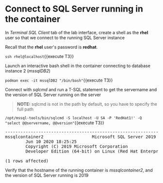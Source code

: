# Connect to SQL Server running in the container

In *Terminal SQL Client* tab of the lab interface, create a shell as the __rhel__ user so that we connect to the running SQL Server instance

Recall that the __rhel__ user's password is __redhat__.

`ssh rhel@localhost`{{execute T3}}

Launch an interactive bash shell in the container connecting to database instance 2 (*mssqlDB2*)

`podman exec -it mssqlDB2 "/bin/bash"`{{execute T3}}

Connect with *sqlcmd* and run a T-SQL statement to get the servername and the version of SQL Server running on the server

> **NOTE:** sqlcmd is not in the path by default, so you have to specify the full path

`/opt/mssql-tools/bin/sqlcmd -S localhost -U SA -P 'RedHat1!' -Q "select @@servername, @@version"`{{execute T3}}
 
<pre class="file">
-------------------------------------------------------------------------------------------------------------------------------- ------------------------------------------------------------------------------------------------------------------------------------------------------------------------------------------------------------------------------------------------------------------------------------------------------------
mssqlcontainer2                   Microsoft SQL Server 2019 (RTM-CU5) (KB4552255) - 15.0.4043.16 (X64)
        Jun 10 2020 18:25:25
        Copyright (C) 2019 Microsoft Corporation
        Developer Edition (64-bit) on Linux (Red Hat Enterprise Linux 8.2 (Ootpa)) <X64>

(1 rows affected)
</pre>

Verify that the hostname of the running container is *mssqlcontainer2*, and the version of SQL Server running is 2019
